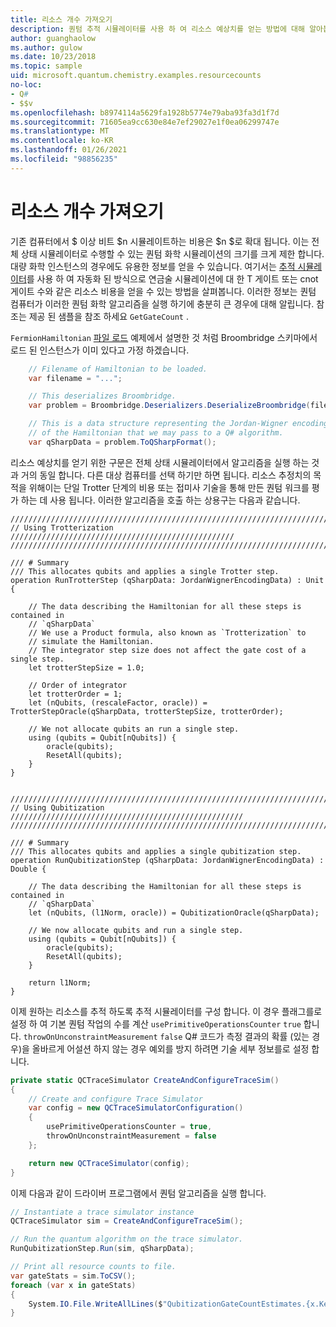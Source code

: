 ```yaml
---
title: 리소스 개수 가져오기
description: 퀀텀 추적 시뮬레이터를 사용 하 여 리소스 예상치를 얻는 방법에 대해 알아봅니다.
author: guanghaolow
ms.author: gulow
ms.date: 10/23/2018
ms.topic: sample
uid: microsoft.quantum.chemistry.examples.resourcecounts
no-loc:
- Q#
- $$v
ms.openlocfilehash: b8974114a5629fa1928b5774e79aba93fa3d1f7d
ms.sourcegitcommit: 71605ea9cc630e84e7ef29027e1f0ea06299747e
ms.translationtype: MT
ms.contentlocale: ko-KR
ms.lasthandoff: 01/26/2021
ms.locfileid: "98856235"
---
```

# <a name="obtaining-resource-counts"></a>리소스 개수 가져오기

기존 컴퓨터에서 $ 이상 비트 $n 시뮬레이트하는 비용은 $n $로 확대 됩니다. 이는 전체 상태 시뮬레이터로 수행할 수 있는 퀀텀 화학 시뮬레이션의 크기를 크게 제한 합니다. 대량 화학 인스턴스의 경우에도 유용한 정보를 얻을 수 있습니다. 여기서는 [추적 시뮬레이터](xref:microsoft.quantum.machines.qc-trace-simulator.intro)를 사용 하 여 자동화 된 방식으로 연금술 시뮬레이션에 대 한 T 게이트 또는 cnot 게이트 수와 같은 리소스 비용을 얻을 수 있는 방법을 살펴봅니다. 이러한 정보는 퀀텀 컴퓨터가 이러한 퀀텀 화학 알고리즘을 실행 하기에 충분히 큰 경우에 대해 알립니다. 참조는 제공 된 샘플을 참조 하세요 `GetGateCount` .

`FermionHamiltonian` [파일 로드](xref:microsoft.quantum.chemistry.examples.loadhamiltonian) 예제에서 설명한 것 처럼 Broombridge 스키마에서 로드 된 인스턴스가 이미 있다고 가정 하겠습니다. 

```csharp
    // Filename of Hamiltonian to be loaded.
    var filename = "...";

    // This deserializes Broombridge.
    var problem = Broombridge.Deserializers.DeserializeBroombridge(filename).ProblemDescriptions.First();

    // This is a data structure representing the Jordan-Wigner encoding 
    // of the Hamiltonian that we may pass to a Q# algorithm.
    var qSharpData = problem.ToQSharpFormat();
```

리소스 예상치를 얻기 위한 구문은 전체 상태 시뮬레이터에서 알고리즘을 실행 하는 것과 거의 동일 합니다. 다른 대상 컴퓨터를 선택 하기만 하면 됩니다. 리소스 추정치의 목적을 위해이는 단일 Trotter 단계의 비용 또는 접미사 기술을 통해 만든 퀀텀 워크를 평가 하는 데 사용 됩니다. 이러한 알고리즘을 호출 하는 상용구는 다음과 같습니다.

```qsharp
//////////////////////////////////////////////////////////////////////////
// Using Trotterization //////////////////////////////////////////////////
//////////////////////////////////////////////////////////////////////////

/// # Summary
/// This allocates qubits and applies a single Trotter step.
operation RunTrotterStep (qSharpData: JordanWignerEncodingData) : Unit {
    
    // The data describing the Hamiltonian for all these steps is contained in
    // `qSharpData`
    // We use a Product formula, also known as `Trotterization` to
    // simulate the Hamiltonian.
    // The integrator step size does not affect the gate cost of a single step.
    let trotterStepSize = 1.0;
    
    // Order of integrator
    let trotterOrder = 1;
    let (nQubits, (rescaleFactor, oracle)) = TrotterStepOracle(qSharpData, trotterStepSize, trotterOrder);
    
    // We not allocate qubits an run a single step.
    using (qubits = Qubit[nQubits]) {
        oracle(qubits);
        ResetAll(qubits);
    }
}


//////////////////////////////////////////////////////////////////////////
// Using Qubitization ////////////////////////////////////////////////////
//////////////////////////////////////////////////////////////////////////

/// # Summary
/// This allocates qubits and applies a single qubitization step.
operation RunQubitizationStep (qSharpData: JordanWignerEncodingData) : Double {
    
    // The data describing the Hamiltonian for all these steps is contained in
    // `qSharpData`
    let (nQubits, (l1Norm, oracle)) = QubitizationOracle(qSharpData);
    
    // We now allocate qubits and run a single step.
    using (qubits = Qubit[nQubits]) {
        oracle(qubits);
        ResetAll(qubits);
    }
    
    return l1Norm;
}
```

이제 원하는 리소스를 추적 하도록 추적 시뮬레이터를 구성 합니다. 이 경우 플래그를로 설정 하 여 기본 퀀텀 작업의 수를 계산 `usePrimitiveOperationsCounter` `true` 합니다. `throwOnUnconstraintMeasurement` `false` Q# 코드가 측정 결과의 확률 (있는 경우)을 올바르게 어설션 하지 않는 경우 예외를 방지 하려면 기술 세부 정보를로 설정 합니다.

```csharp
private static QCTraceSimulator CreateAndConfigureTraceSim()
{
    // Create and configure Trace Simulator
    var config = new QCTraceSimulatorConfiguration()
    {
        usePrimitiveOperationsCounter = true,
        throwOnUnconstraintMeasurement = false
    };

    return new QCTraceSimulator(config);
}
```

이제 다음과 같이 드라이버 프로그램에서 퀀텀 알고리즘을 실행 합니다.

```csharp
// Instantiate a trace simulator instance
QCTraceSimulator sim = CreateAndConfigureTraceSim();

// Run the quantum algorithm on the trace simulator.
RunQubitizationStep.Run(sim, qSharpData);

// Print all resource counts to file.
var gateStats = sim.ToCSV();
foreach (var x in gateStats)
{
    System.IO.File.WriteAllLines($"QubitizationGateCountEstimates.{x.Key}.csv", new string[] { x.Value });
}
```